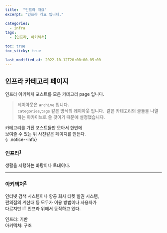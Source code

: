 ```yaml
---
title:  "인프라 개요"
excerpt: "인프라 개요 입니다."

categories:
  - infra
tags:
  - [인프라, 아키텍처]

toc: true
toc_sticky: true

last_modified_at: 2022-10-12T20:00:00-05:00
---
```


## 인프라 카테고리 페이지
인프라 아키텍처 포스트를 모은 카테고리 page 입니다.    
> 레이아웃은 `archive` 입니다.  
> `categories`,`tags`  같은 방식의 레이아웃 입니다.
>  같은 카테고리의 글들을 나열하는 아카이브로 
>  쓸 것이기 때문에 설정했습니다.

카테고리를 가진 포스트들만 모아서 한번에  
보여줄 수 있는 위 사진같은 페이지를 만든다.  
{: .notice--info}

<!-- 헤더에 각주1 --> 
### 인프라<sup>[1](#인프라노트)</sup>
생활을 지탱하는 바탕이나 토대이다.

___

<!-- 헤더에 각주2 --> 
### 아키텍처<sup>[2](#아키텍처노트)</sup>
인터넷 검색 시스템이나 항공 회사 티켓 발권 시스템,  
편의점의 계산대 등 모두가 이용 방법이나 사용자가  
다르지만 IT 인프라 위에서 동작하고 있다.


<!-- 각주에 대한 주석 --> 
<a name="인프라노트">인프라</a>: 기반  
<a name="아키텍처노트">아키텍처</a>: 구조


